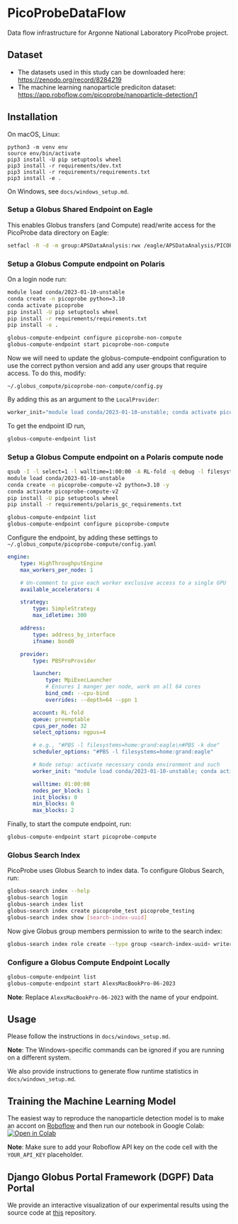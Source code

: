 # PicoProbeDataFlow
Data flow infrastructure for Argonne National Laboratory PicoProbe project.

## Dataset
- The datasets used in this study can be downloaded here: https://zenodo.org/record/8284219
- The machine learning nanoparticle prediciton dataset: https://app.roboflow.com/picoprobe/nanoparticle-detection/1

## Installation
On macOS, Linux:
```
python3 -m venv env
source env/bin/activate
pip3 install -U pip setuptools wheel
pip3 install -r requirements/dev.txt
pip3 install -r requirements/requirements.txt
pip3 install -e .
```

On Windows, see `docs/windows_setup.md`.

### Setup a Globus Shared Endpoint on Eagle
This enables Globus transfers (and Compute) read/write access for the PicoProbe data directory on Eagle:
```bash
setfacl -R -d -m group:APSDataAnalysis:rwx /eagle/APSDataAnalysis/PICOPROBE/
```

### Setup a Globus Compute endpoint on Polaris
On a login node run:
```bash
module load conda/2023-01-10-unstable
conda create -n picoprobe python=3.10
conda activate picoprobe
pip install -U pip setuptools wheel
pip install -r requirements/requirements.txt
pip install -e .

globus-compute-endpoint configure picoprobe-non-compute
globus-compute-endpoint start picoprobe-non-compute
```

Now we will need to update the globus-compute-endpoint configuration to use the 
correct python version and add any user groups that require access. To do this, modify:
```console
~/.globus_compute/picoprobe-non-compute/config.py
```

By adding this as an argument to the `LocalProvider`: 
```python
worker_init="module load conda/2023-01-10-unstable; conda activate picoprobe"
```

To get the endpoint ID run,
```bash
globus-compute-endpoint list
```

### Setup a Globus Compute endpoint on a Polaris compute node
```bash
qsub -I -l select=1 -l walltime=1:00:00 -A RL-fold -q debug -l filesystems=home:eagle
module load conda/2023-01-10-unstable
conda create -n picoprobe-compute-v2 python=3.10 -y
conda activate picoprobe-compute-v2
pip install -U pip setuptools wheel
pip install -r requirements/polaris_gc_requirements.txt

globus-compute-endpoint list
globus-compute-endpoint configure picoprobe-compute
```

Configure the endpoint, by adding these settings to `~/.globus_compute/picoprobe-compute/config.yaml`
```yaml
engine:
    type: HighThroughputEngine
    max_workers_per_node: 1

    # Un-comment to give each worker exclusive access to a single GPU
    available_accelerators: 4

    strategy:
        type: SimpleStrategy
        max_idletime: 300

    address:
        type: address_by_interface
        ifname: bond0

    provider:
        type: PBSProProvider

        launcher:
            type: MpiExecLauncher
            # Ensures 1 manger per node, work on all 64 cores
            bind_cmd: --cpu-bind
            overrides: --depth=64 --ppn 1

        account: RL-fold
        queue: preemptable
        cpus_per_node: 32
        select_options: ngpus=4

        # e.g., "#PBS -l filesystems=home:grand:eagle\n#PBS -k doe"
        scheduler_options: "#PBS -l filesystems=home:grand:eagle"

        # Node setup: activate necessary conda environment and such
        worker_init: "module load conda/2023-01-10-unstable; conda activate picoprobe-compute-v2"

        walltime: 01:00:00
        nodes_per_block: 1
        init_blocks: 0
        min_blocks: 0
        max_blocks: 2
```

Finally, to start the compute endpoint, run:
```bash
globus-compute-endpoint start picoprobe-compute
```

### Globus Search Index
PicoProbe uses Globus Search to index data. To configure Globus Search, run:
```bash
globus-search index --help
globus-search login
globus-search index list
globus-search index create picoprobe_test picoprobe_testing
globus-search index show [search-index-uuid]
```
Now give Globus group members permission to write to the search index:
```bash
globus-search index role create --type group <search-index-uuid> writer <group-uuid>
```

### Configure a Globus Compute Endpoint Locally
```bash
globus-compute-endpoint list
globus-compute-endpoint start AlexsMacBookPro-06-2023
```
**Note**: Replace `AlexsMacBookPro-06-2023` with the name of your endpoint.

## Usage
Please follow the instructions in `docs/windows_setup.md`. 

**Note**: The Windows-specific commands can be ignored if you are running on a different system.

We also provide instructions to generate flow runtime statistics in `docs/windows_setup.md`.

## Training the Machine Learning Model
The easiest way to reproduce the nanoparticle detection model is to make an accont on [Roboflow](https://roboflow.com/) and then run our notebook in Google Colab: [![Open in Colab](https://colab.research.google.com/assets/colab-badge.svg)](https://colab.research.google.com/github/ramanathanlab/PicoProbeDataFlow/blob/main/examples/xloop2023/machine_learning/train_yolov8_object_detection_on_custom_dataset.ipynb)

**Note**: Make sure to add your Roboflow API key on the code cell with the `YOUR_API_KEY` placeholder.

## Django Globus Portal Framework (DGPF) Data Portal
We provide an interactive visualization of our experimental results using the source code at [this](https://github.com/ramanathanlab/picoprobe-portal/tree/main) repository.

